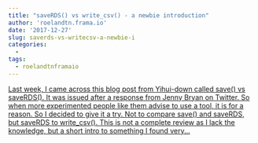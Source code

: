 ```yaml
---
title: "saveRDS() vs write_csv() - a newbie introduction"
author: 'roelandtn.frama.io'
date: '2017-12-27'
slug: saverds-vs-writecsv-a-newbie-i
categories:
  - 
tags:
  - roelandtnframaio
---
```


[Last week, I came across this blog post from Yihui-down called save() vs saveRDS(). It was issued after a response from Jenny Bryan on Twitter. So when more experimented people like them advise to use a tool, it is for a reason. So I decided to give it a try. Not to compare save() and saveRDS, but saveRDS to write_csv(). This is not a complete review as I lack the knowledge, but a short intro to something I found very...<click to read more>](https://roelandtn.frama.io/post/saverds-vs-write-csv/)

